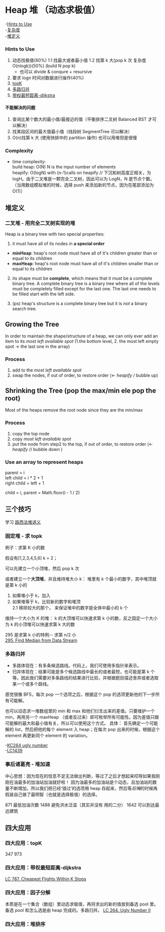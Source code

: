 # Heap 堆 （动态求极值）

-[Hints to Use](#Hints-to-Use)  
-[复杂度](#Complexity)  
-[堆定义](#堆定义)

### Hints to Use

1. 动态找极值(60%)
   1.1 找最大或者最小值
   1.2 找第 k ⼤(pop k 次 复杂度 O(nlogk))(50%) (build N pop k)
   - 也可以 divide & conqure + resursive
2. 要求 logn 时间对数据进⾏操作(40%)
3. [topK](#四大应用：topK)
4. [多路归并](#多路归并)
5. [带权最短距离-dijkstra](#四大应用：带权最短距离-dijkstra)

#### 不能解决的问题

1. 查询⽐某个数⼤的最⼩值/最接近的值（平衡排序⼆叉树 Balanced BST 才可以解决）
2. 找某段区间的最⼤值最⼩值（线段树 SegmentTree 可以解决）
3. O(n)找第 k ⼤ (使⽤快排中的 partition 操作) 也可以用堆但是很慢

### Complexity

- time complexity:  
  build heap: O(N) N is the input number of elements  
  heapify: O(logN) with (n-1)calls on heapify // 下沉和树高度正相关，为 logH。由于二叉堆是一颗完全二叉树，因此可以为 LogN，N 是节点个数。  
  （当用数组模拟堆的时候，选择 push 来添加新的节点，因为在尾部添加为 O(1)）

## 堆定义

### 二叉堆 - 用完全二叉树实现的堆

Heap is a binary tree with two special properties:

1. it must have all of its nodes in **a special order**

- **minHeap**: heap's root node must have all of it's children greater than or equal to its children
- **maxHeap**: heap's root node must have all of it's children smaller than or equal to its children

2. its shape must be **complete**, which means that it must be a complete binary tree.
   A complete binary tree is a binary tree where all of the levels must be completely filled except for the last one. The last one needs to be filled start with the left side.

3. (ps) heap's structure is a complete binary tree but it is _not_ a binary search tree.

## Growing the Tree

In order to maintain the shape/structure of a heap, we can only ever add an item to its _most left available spot_ (1.the bottom level, 2. the most left empty spot -> the last one in the array)

### Process

1. add to the _most left available spot_
2. swap the nodes, if out of order, to restore order (<- _heapify_ / bubble up)

## Shrinking the Tree (pop the max/min ele pop the root)

Most of the heaps remove the root node since they are the min/max

### Process

1. copy the top node
2. copy _most left available spot_
3. put the node from step2 to the top, if out of order, to restore order (<- _heapify_ // bubble down )

### Use an array to represent heaps

parent = i  
left child = i \* 2 + 1  
right child = left + 1

child = i, parent = Math.floor(i - 1 / 2)

## 三个技巧

学习 [路西法堆讲义](https://leetcode-solution.cn/solutionDetail?url=https%3A%2F%2Fapi.github.com%2Frepos%2Fazl397985856%2Fleetcode%2Fcontents%2Fthinkings%2Fheap-2.md&type=1)

### 固定堆 - 求 topk

例子：求第 K 小的数

假设有[1,2,3,4,5,6] k = 2；

可以先建立一个小顶堆，然后 pop k 次

或者建立一个**大顶堆**，并且维持堆大小 k：
堆里有 k 个最小的数字，其中堆顶就是第 k 小的

1. 如果堆小于 k，加入
2. 如果堆等于 k，比较新的数字和堆顶  
   2.1 移除较大的那个， 来保证堆中的数字是全体中最小的 k 个

维持一个大小为 K 的堆： k 的大顶堆可以快速求第 k 小的数，反之固定一个大小为 k 的小顶堆可以快速求第 k 大的数

295 是求第 k 小的特例-- 求第 n/2 小  
[295. Find Median from Data Stream](https://github.com/lilyzhaoyilu/LeetCode-Notes/blob/master/Basic200/Heap/LC295.%20Find%20Median%20from%20Data%20Stream.md)

### 多路归并

- 多路体现在：有多条候选路线。代码上，我们可使用多指针来表示。
- 归并体现在：结果可能是多个候选路线中最长的或者最短，也可能是第 k 个 等。因此我们需要对多条路线的结果进行比较，并根据题目描述舍弃或者选取某一个或多个路线。

感觉很像 BFS，每次 pop 一个选项之后，根据这个 pop 的选项更新他的下一步所有可能解。

也可以动态求一堆数组里的 min 和 max 和他们衍生出来的差值。只要维护一个 min，再用另一个 maxHeap （或者反过来）即可枚举所有可能性。因为差值只跟可能解的最大和最小值有关，所以可以使用这个方式。
具体： 首先确定一个可能解的 list，然后把他的每个 element 入 heap；在每次 pop 出来的时候，根据这个 element 再更新同个 element 的 variation。

-[KC264 ugly number](https://github.com/lilyzhaoyilu/LeetCode-Notes/blob/master/Basic200/Heap/LC264.%20Ugly%20Number%20II.md)  
-[LC1439](https://github.com/lilyzhaoyilu/LeetCode-Notes/blob/master/Basic200/Heap/LC1439.%20Find%20the%20Kth%20Smallest%20Sum%20of%20a%20Matrix%20With%20Sorted%20Rows.md)

### 事后诸葛亮 - 堆加速

中心思想：因为现在的信息不足无法做出判断，等过了之后才想起来哎呀如果我刚刚在油最多的加油站加油就好啦！
因为油最多的加油站是个动态，且加油站的数量不断增加，所以我们把已经‘错过’的选项用 heap 存起来，然后等*后悔*的时候再假装自己做了最明智（也就是选择极值）的选择。

871 最低加油次数
1488 避免洪水泛滥（其实并没有 用的二分）
1642 可以到达最远建筑

## 四大应用

### 四大应用：topK

347
973

### 四大应用：带权最短距离-dijkstra

[LC 787. Cheapest Flights Within K Stops](https://github.com/lilyzhaoyilu/LeetCode-Notes/blob/master/Basic200/Heap/LC787.%20Cheapest%20Flights%20Within%20K%20Stops.md)

### 四大应用：因子分解

本质是在一个集合（数组）里动态求极值，再将求出的新的值放到备选 pool 里。备选 pool 和怎么选是由 heap 完成的。多路归并。
[LC 264. Ugly Number II](https://github.com/lilyzhaoyilu/LeetCode-Notes/blob/master/Basic200/Heap/LC264.%20Ugly%20Number%20II.md)

### 四大应用：堆排序
